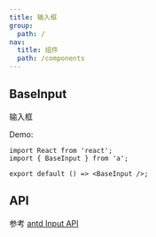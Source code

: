 ```yaml
---
title: 输入框
group:
  path: /
nav:
  title: 组件
  path: /components
---
```


## BaseInput

输入框

Demo:

```tsx
import React from 'react';
import { BaseInput } from 'a';

export default () => <BaseInput />;
```

<!-- <API src="./src/BaseInput"></API> -->

## API

参考 [antd Input API](https://ant.design/components/input-cn/#API)
